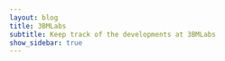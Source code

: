 ```yaml
---
layout: blog
title: 3BMLabs
subtitle: Keep track of the developments at 3BMLabs
show_sidebar: true
---
```

